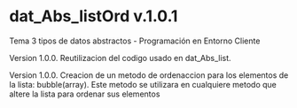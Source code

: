 # dat_Abs_listOrd v.1.0.1
Tema 3 tipos de datos abstractos - Programación en Entorno Cliente

Version 1.0.0.
Reutilizacion del codigo usado en dat_Abs_list.

Version 1.0.0.
Creacion de un metodo de ordenaccion para los elementos de la lista: bubble(array).
Este metodo se utilizara en cualquiere metodo que altere la lista para ordenar sus elementos

